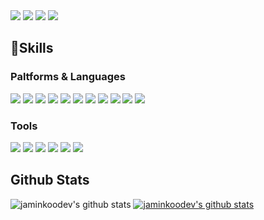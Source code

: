 <div>
  <img src="https://img.shields.io/badge/jmkoo.dev@gmail.com-EA4335?style=flat-square&logo=gmail&logoColor=white"/>
  <img src="https://img.shields.io/badge/jmkoo-20C997?style=flat-square&logo=velog&logoColor=white"/>
  <img src="https://img.shields.io/badge/jmkoo98-E4405F?style=flat-square&logo=instagram&logoColor=white"/>
  <img src="https://img.shields.io/badge/Jamin Koo-1877F2?style=flat-square&logo=facebook&logoColor=white"/>
</div>

## 💪Skills

### Paltforms & Languages
<div>
<!-- Android -->
<img src="https://img.shields.io/badge/Android-3DDC84?style=flat-square&logo=Android&logoColor=white"/>
<!-- IOS -->
<img src="https://img.shields.io/badge/iOS-000000?style=flat-square&logo=ios&logoColor=white"/>
<!-- Flutter -->
<img src="https://img.shields.io/badge/Flutter-02569B?style=flat-square&logo=flutter&logoColor=white"/>
<!-- Capacitor -->
<img src="https://img.shields.io/badge/Capacitor-119EFF?style=flat-square&logo=capacitor&logoColor=white"/>
<!-- Vue.js -->
<img src="https://img.shields.io/badge/Vue.js-4FC08D?style=flat-square&logo=vue.js&logoColor=white"/>

<!-- Kotlin -->
<img src="https://img.shields.io/badge/kotlin-7F52FF?style=flat-square&logo=kotlin&logoColor=white"/>
<!-- Swift -->
<img src="https://img.shields.io/badge/Swift-F05138?style=flat-square&logo=swift&logoColor=white"/>
<!-- Dart -->
<img src="https://img.shields.io/badge/Dart-0175C2?style=flat-square&logo=dart&logoColor=white"/>
<!-- TypeScript -->
<img src="https://img.shields.io/badge/TypeScript-3178C6?style=flat-square&logo=typescript&logoColor=white"/>
<!-- Java -->
<img src="https://img.shields.io/badge/Java-007396?style=flat-square&logo=java&logoColor=white"/>
<!-- Python -->
<img src="https://img.shields.io/badge/Python-3776AB?style=flat-square&logo=python&logoColor=white"/>
</div>

### Tools
<div>
<!-- Jetpack Compose -->
<img src="https://img.shields.io/badge/Jetpack Compose-4285F4?style=flat-square&logo=jetpackcompose&logoColor=white"/>
<!-- Firebase -->
<img src="https://img.shields.io/badge/Firebase-FFCA28?style=flat-square&logo=firebase&logoColor=white"/>
<!-- Vuetify -->
<img src="https://img.shields.io/badge/Vuetify-1867C0?style=flat-square&logo=vuetify&logoColor=white"/>
<!-- Spring Boot -->
<img src="https://img.shields.io/badge/Spring Boot-6DB33F?style=flat-square&logo=springboot&logoColor=white"/>
<!-- ElasticSearch -->
<img src="https://img.shields.io/badge/ElasticSearch-005571?style=flat-square&logo=elasticsearch&logoColor=white"/>
<!-- git -->
<img src="https://img.shields.io/badge/Git-F05032?style=flat-square&logo=git&logoColor=white"/>
</div>

## Github Stats


![jaminkoodev's github stats](https://github-readme-stats.vercel.app/api?username=jaminkoodev&show_icons=true)
[![jaminkoodev's github stats](https://github-readme-stats.vercel.app/api/top-langs/?username=jaminkoodev&show_icons=true&hide_border=true&title_color=004386&icon_color=004386&layout=compact)](https://github.com/jaminkoodev)

